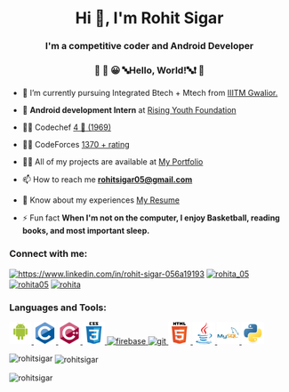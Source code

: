 <h1 align="center">Hi 👋, I'm Rohit Sigar</h1>
<h3 align="center">I'm a competitive coder and Android Developer </h3>
<h3 align="center"> 🏁 🍇 😀 🔤Hello, World!🔤❗️ 🍉</h3>


- 🔭 I’m currently pursuing Integrated Btech + Mtech from [IIITM Gwalior.](http://www.iiitm.ac.in/)

- 👯  **Android development Intern** at [Rising Youth Foundation](https://theryf.org/)

- 👨‍💻 Codechef [4 🌟 (1969)](https://www.codechef.com/users/rohita05)

- 👨‍💻 CodeForces [1370 + rating](https://codeforces.com/profile/rohita)

- 👨‍💻 All of my projects are available at [My Portfolio](https://rohitsigar.github.io/)

- 📫 How to reach me **rohitsigar05@gmail.com**

- 📄 Know about my experiences [My Resume](https://drive.google.com/file/d/1rlvZv0P7KEVMCjh5Um9CCO447p1srMde/view?usp=sharing)

- ⚡ Fun fact **When I'm not on the computer, I enjoy Basketball, reading books, and most important sleep.**

<h3 align="left">Connect with me:</h3>
<p align="left">
<a href="https://linkedin.com/in/https://www.linkedin.com/in/rohit-sigar-056a19193" target="blank"><img align="center" src="https://cdn.jsdelivr.net/npm/simple-icons@3.0.1/icons/linkedin.svg" alt="https://www.linkedin.com/in/rohit-sigar-056a19193" height="30" width="40" /></a>
<a href="https://instagram.com/rohita_05" target="blank"><img align="center" src="https://cdn.jsdelivr.net/npm/simple-icons@3.0.1/icons/instagram.svg" alt="rohita_05" height="30" width="40" /></a>
<a href="https://www.codechef.com/users/rohita05" target="blank"><img align="center" src="https://cdn.jsdelivr.net/npm/simple-icons@3.1.0/icons/codechef.svg" alt="rohita05" height="30" width="40" /></a>
<a href="https://codeforces.com/profile/rohita" target="blank"><img align="center" src="https://cdn.jsdelivr.net/npm/simple-icons@3.0.1/icons/codeforces.svg" alt="rohita" height="30" width="40" /></a>
</p>

<h3 align="left">Languages and Tools:</h3>
<p align="left"> <a href="https://developer.android.com" target="_blank"> <img src="https://raw.githubusercontent.com/devicons/devicon/master/icons/android/android-original-wordmark.svg" alt="android" width="40" height="40"/> </a> <a href="https://www.cprogramming.com/" target="_blank"> <img src="https://raw.githubusercontent.com/devicons/devicon/master/icons/c/c-original.svg" alt="c" width="40" height="40"/> </a> <a href="https://www.w3schools.com/cpp/" target="_blank"> <img src="https://raw.githubusercontent.com/devicons/devicon/master/icons/cplusplus/cplusplus-original.svg" alt="cplusplus" width="40" height="40"/> </a> <a href="https://www.w3schools.com/css/" target="_blank"> <img src="https://raw.githubusercontent.com/devicons/devicon/master/icons/css3/css3-original-wordmark.svg" alt="css3" width="40" height="40"/> </a> <a href="https://firebase.google.com/" target="_blank"> <img src="https://www.vectorlogo.zone/logos/firebase/firebase-icon.svg" alt="firebase" width="40" height="40"/> </a> <a href="https://git-scm.com/" target="_blank"> <img src="https://www.vectorlogo.zone/logos/git-scm/git-scm-icon.svg" alt="git" width="40" height="40"/> </a> <a href="https://www.w3.org/html/" target="_blank"> <img src="https://raw.githubusercontent.com/devicons/devicon/master/icons/html5/html5-original-wordmark.svg" alt="html5" width="40" height="40"/> </a> <a href="https://www.java.com" target="_blank"> <img src="https://raw.githubusercontent.com/devicons/devicon/master/icons/java/java-original.svg" alt="java" width="40" height="40"/> </a> <a href="https://www.mysql.com/" target="_blank"> <img src="https://raw.githubusercontent.com/devicons/devicon/master/icons/mysql/mysql-original-wordmark.svg" alt="mysql" width="40" height="40"/> </a> <a href="https://www.python.org" target="_blank"> <img src="https://raw.githubusercontent.com/devicons/devicon/master/icons/python/python-original.svg" alt="python" width="40" height="40"/> </a> </p>

<p><img align="left" src="https://github-readme-stats.vercel.app/api/top-langs?username=rohitsigar&show_icons=true&locale=en&layout=compact" alt="rohitsigar" /></p>

<p>&nbsp;<img align="center" src="https://github-readme-stats.vercel.app/api?username=rohitsigar&show_icons=true&locale=en" alt="rohitsigar" /></p>

<p><img align="center" src="https://github-readme-streak-stats.herokuapp.com/?user=rohitsigar&" alt="rohitsigar" /></p>
